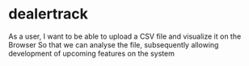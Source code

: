 # dealertrack
As a user, I want to be able to upload a CSV file and visualize it on the Browser So that we can analyse the file, subsequently allowing development of upcoming features on the system

